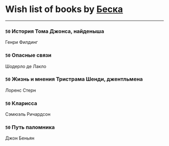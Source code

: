 # Wish list of books by [Беска](http://vk.com/id1577468)
---

### `50` История Тома Джонса, найденыша
Генри Филдинг

### `50` Опасные связи
Шодерло де Лакло

### `50` Жизнь и мнения Тристрама Шенди, джентльмена
Лоренс Стерн

### `50` Кларисса
Сэмюэль Ричардсон

### `50` Путь паломника
Джон Беньян

